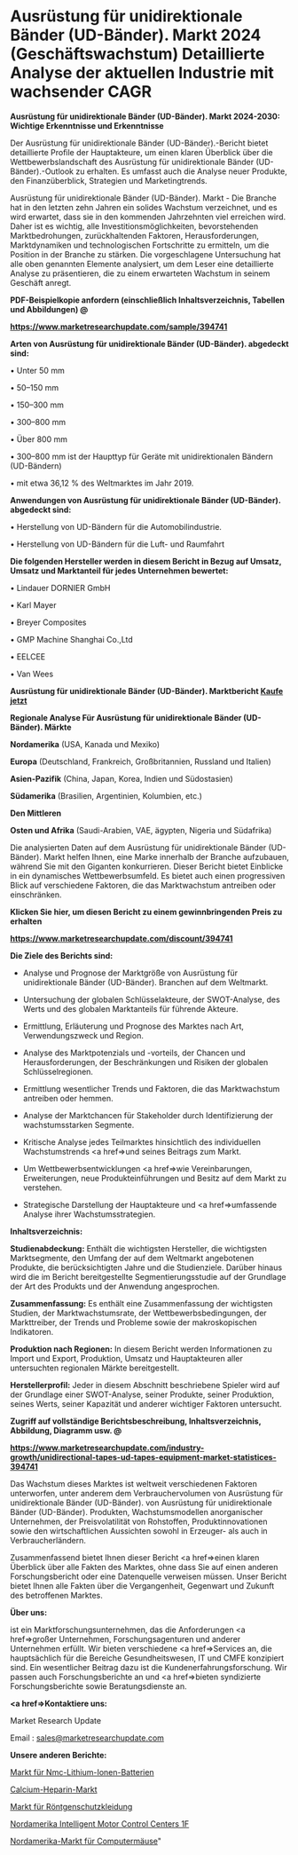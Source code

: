 # Ausrüstung für unidirektionale Bänder (UD-Bänder). Markt 2024 (Geschäftswachstum) Detaillierte Analyse der aktuellen Industrie mit wachsender CAGR

<strong>Ausrüstung für unidirektionale Bänder (UD-Bänder). Markt 2024-2030: Wichtige Erkenntnisse und Erkenntnisse</strong>

Der Ausrüstung für unidirektionale Bänder (UD-Bänder).-Bericht bietet detaillierte Profile der Hauptakteure, um einen klaren Überblick über die Wettbewerbslandschaft des Ausrüstung für unidirektionale Bänder (UD-Bänder).-Outlook zu erhalten. Es umfasst auch die Analyse neuer Produkte, den Finanzüberblick, Strategien und Marketingtrends.

Ausrüstung für unidirektionale Bänder (UD-Bänder). Markt - Die Branche hat in den letzten zehn Jahren ein solides Wachstum verzeichnet, und es wird erwartet, dass sie in den kommenden Jahrzehnten viel erreichen wird. Daher ist es wichtig, alle Investitionsmöglichkeiten, bevorstehenden Marktbedrohungen, zurückhaltenden Faktoren, Herausforderungen, Marktdynamiken und technologischen Fortschritte zu ermitteln, um die Position in der Branche zu stärken. Die vorgeschlagene Untersuchung hat alle oben genannten Elemente analysiert, um dem Leser eine detaillierte Analyse zu präsentieren, die zu einem erwarteten Wachstum in seinem Geschäft anregt.



<strong><b>PDF-Beispielkopie anfordern (einschließlich Inhaltsverzeichnis, Tabellen und Abbildungen) @ </b></strong>

<strong><a href=https://www.marketresearchupdate.com/sample/394741>

<strong>https://www.marketresearchupdate.com/sample/394741</u></a></strong></strong>



<strong>Arten von Ausrüstung für unidirektionale Bänder (UD-Bänder). abgedeckt sind:</strong>

• Unter 50 mm

• 50–150 mm

• 150–300 mm

• 300–800 mm

• Über 800 mm

• 300–800 mm ist der Haupttyp für Geräte mit unidirektionalen Bändern (UD-Bändern)

• mit etwa 36,12 % des Weltmarktes im Jahr 2019.



<strong>Anwendungen von Ausrüstung für unidirektionale Bänder (UD-Bänder). abgedeckt sind:</strong>

• Herstellung von UD-Bändern für die Automobilindustrie.

• Herstellung von UD-Bändern für die Luft- und Raumfahrt



<strong>Die folgenden Hersteller werden in diesem Bericht in Bezug auf Umsatz, Umsatz und Marktanteil für jedes Unternehmen bewertet:</strong>

• Lindauer DORNIER GmbH

• Karl Mayer

• Breyer Composites

• GMP Machine Shanghai Co.,Ltd

• EELCEE

• Van Wees



<strong>Ausrüstung für unidirektionale Bänder (UD-Bänder). Marktbericht <a href=https://www.marketresearchupdate.com/buynow/394741>Kaufe jetzt</a></strong>



<strong>Regionale Analyse Für Ausrüstung für unidirektionale Bänder (UD-Bänder). Märkte</strong>



<strong>Nordamerika</strong> (USA, Kanada und Mexiko)



<strong>Europa</strong> (Deutschland, Frankreich, Großbritannien, Russland und Italien)



<strong>Asien-Pazifik</strong> (China, Japan, Korea, Indien und Südostasien)



<strong>Südamerika</strong> (Brasilien, Argentinien, Kolumbien, etc.)



<strong>Den Mittleren</strong> 

<strong>Osten und Afrika</strong> (Saudi-Arabien, VAE, ägypten, Nigeria und Südafrika)

Die analysierten Daten auf dem Ausrüstung für unidirektionale Bänder (UD-Bänder). Markt helfen Ihnen, eine Marke innerhalb der Branche aufzubauen, während Sie mit den Giganten konkurrieren. Dieser Bericht bietet Einblicke in ein dynamisches Wettbewerbsumfeld. Es bietet auch einen progressiven Blick auf verschiedene Faktoren, die das Marktwachstum antreiben oder einschränken.



<strong>Klicken Sie hier, um diesen Bericht zu einem gewinnbringenden Preis zu erhalten
</strong>

<strong><a href=https://www.marketresearchupdate.com/discount/394741>https://www.marketresearchupdate.com/discount/394741</b></u></strong></a>



<strong>Die Ziele des Berichts sind:</strong>

- Analyse und Prognose der Marktgröße von Ausrüstung für unidirektionale Bänder (UD-Bänder). Branchen auf dem Weltmarkt.

- Untersuchung der globalen Schlüsselakteure, der SWOT-Analyse, des Werts und des globalen Marktanteils für führende Akteure.

- Ermittlung, Erläuterung und Prognose des Marktes nach Art, Verwendungszweck und Region.

- Analyse des Marktpotenzials und -vorteils, der Chancen und Herausforderungen, der Beschränkungen und Risiken der globalen Schlüsselregionen.

- Ermittlung wesentlicher Trends und Faktoren, die das Marktwachstum antreiben oder hemmen.

- Analyse der Marktchancen für Stakeholder durch Identifizierung der wachstumsstarken Segmente.

- Kritische Analyse jedes Teilmarktes hinsichtlich des individuellen Wachstumstrends <a href=>und</a> seines Beitrags zum Markt.

- Um Wettbewerbsentwicklungen <a href=>wie</a> Vereinbarungen, Erweiterungen, neue Produkteinführungen und Besitz auf dem Markt zu verstehen.

- Strategische Darstellung der Hauptakteure und <a href=>umfas</a>sende Analyse ihrer Wachstumsstrategien.



<strong>Inhaltsverzeichnis:</strong>



<strong>Studienabdeckung:</strong> Enthält die wichtigsten Hersteller, die wichtigsten Marktsegmente, den Umfang der auf dem Weltmarkt angebotenen Produkte, die berücksichtigten Jahre und die Studienziele. Darüber hinaus wird die im Bericht bereitgestellte Segmentierungsstudie auf der Grundlage der Art des Produkts und der Anwendung angesprochen.



<strong>Zusammenfassung:</strong> Es enthält eine Zusammenfassung der wichtigsten Studien, der Marktwachstumsrate, der Wettbewerbsbedingungen, der Markttreiber, der Trends und Probleme sowie der makroskopischen Indikatoren.



<strong>Produktion nach Regionen:</strong> In diesem Bericht werden Informationen zu Import und Export, Produktion, Umsatz und Hauptakteuren aller untersuchten regionalen Märkte bereitgestellt.



<strong>Herstellerprofil:</strong> Jeder in diesem Abschnitt beschriebene Spieler wird auf der Grundlage einer SWOT-Analyse, seiner Produkte, seiner Produktion, seines Werts, seiner Kapazität und anderer wichtiger Faktoren untersucht.



<strong><b>Zugriff auf vollständige Berichtsbeschreibung, Inhaltsverzeichnis, Abbildung, Diagramm usw. @ </b></strong>

<strong><a href=https://www.marketresearchupdate.com/industry-growth/unidirectional-tapes-ud-tapes-equipment-market-statistices-394741>https://www.marketresearchupdate.com/industry-growth/unidirectional-tapes-ud-tapes-equipment-market-statistices-394741</a></strong>

Das Wachstum dieses Marktes ist weltweit verschiedenen Faktoren unterworfen, unter anderem dem Verbrauchervolumen von Ausrüstung für unidirektionale Bänder (UD-Bänder). von Ausrüstung für unidirektionale Bänder (UD-Bänder). Produkten, Wachstumsmodellen anorganischer Unternehmen, der Preisvolatilität von Rohstoffen, Produktinnovationen sowie den wirtschaftlichen Aussichten sowohl in Erzeuger- als auch in Verbraucherländern.

Zusammenfassend bietet Ihnen dieser Bericht <a href=>einen</a> klaren Überblick über alle Fakten des Marktes, ohne dass Sie auf einen anderen Forschungsbericht oder eine Datenquelle verweisen müssen. Unser Bericht bietet Ihnen alle Fakten über die Vergangenheit, Gegenwart und Zukunft des betroffenen Marktes.



<strong>Über uns:</strong>

 ist ein Marktforschungsunternehmen, das die Anforderungen <a href=>großer</a> Unternehmen, Forschungsagenturen und anderer Unternehmen erfüllt. Wir bieten verschiedene <a href=>Services</a> an, die hauptsächlich für die Bereiche Gesundheitswesen, IT und CMFE konzipiert sind. Ein wesentlicher Beitrag dazu ist die Kundenerfahrungsforschung. Wir passen auch Forschungsberichte an und <a href=>bieten</a> syndizierte Forschungsberichte sowie Beratungsdienste an.



<strong><a href=>Kontaktiere uns:</a></strong>

Market Research Update

Email : sales@marketresearchupdate.com



<strong>Unsere anderen Berichte:</strong>

<a href=https://www.linkedin.com/pulse/nmc-lithium-ion-batteries-market-2023-trends>Markt für Nmc-Lithium-Ionen-Batterien</a>

<a href=https://www.linkedin.com/pulse/calcium-heparin-market-size-industry-growth>Calcium-Heparin-Markt</a>

<a href=https://www.linkedin.com/pulse/x-ray-protective-clothing-market-2023-analysis-growth>Markt für Röntgenschutzkleidung</a>

<a href=https://www.linkedin.com/pulse/north-america-intelligent-motor-control-centers-1f>Nordamerika Intelligent Motor Control Centers 1F</a>

<a href=https://www.linkedin.com/pulse/north-america-computer-mice-market-witness-huge-growth>Nordamerika-Markt für Computermäuse</a>"
